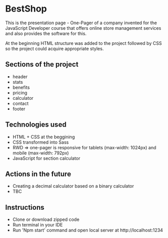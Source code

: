 # BestShop

This is the presentation page - One-Pager of a company invented for the JavaScript Developer course that offers online store management services and also provides the software for this.

At the beginning HTML structure was added to the project followed by CSS so the project could acquire appropriate styles.

## Sections of the project

- header
- stats
- benefits
- pricing
- calculator
- contact
- footer

## Technologies used

- HTML + CSS at the beggining
- CSS transformed into Sass
- RWD => one-pager is responsive for tablets (max-width: 1024px) and mobile (max-width: 792px)
- JavaScript for section calculator

## Actions in the future

- Creating a decimal calculator based on a binary calculator
- TBC

## Instructions

- Clone or download zipped code
- Run terminal in your IDE
- Run 'Npm start' command and open local server at http://localhost:1234
